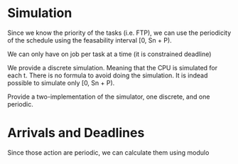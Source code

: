 # Simulation

Since we know the priority of the tasks (i.e. FTP), we
can use the periodicity of the schedule using the feasability
interval [0, Sn + P).

We can only have on job per 
task at a time (it is constrained deadline)


We provide a discrete simulation. Meaning that the CPU is simulated for each
t. There is no formula to avoid doing the simulation. It is indead possible
to simulate only [0, Sn + P).

Provide a two-implementation of the simulator, one discrete, and one periodic.

# Arrivals and Deadlines

Since those action are periodic, we can calculate them using modulo

